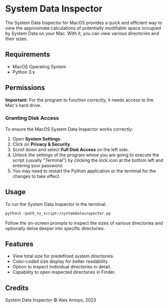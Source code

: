 # System Data Inspector

The System Data Inspector for MacOS provides a quick and efficient way to view the approximate calculations of potentially modifiable space occupied by System Data on your Mac. With it, you can view various directories and their sizes.

## Requirements

- MacOS Operating System
- Python 3.x

## Permissions

**Important:** For the program to function correctly, it needs access to the Mac's hard drive.

### Granting Disk Access

To ensure the MacOS System Data Inspector works correctly:

1. Open **System Settings**.
2. Click on **Privacy & Security**.
3. Scroll down and select **Full Disk Access** on the left side.
4. Unlock the settings of the program where you are going to execute the script (usually "Terminal") by clicking the lock icon at the bottom left and entering your password.
5. You may need to restart the Python application or the terminal for the changes to take effect.

## Usage

To run the System Data Inspector in the terminal:

```bash
python3 <path_to_script>/systemdatainspector.py
```

Follow the on-screen prompts to inspect the sizes of various directories and optionally delve deeper into specific directories.

## Features

- View total size for predefined system directories.
- Color-coded size display for better readability.
- Option to inspect individual directories in detail.
- Capability to open inspected directories in Finder.

## Credits

System Data Inspector &copy; Alex Arroyo, 2023